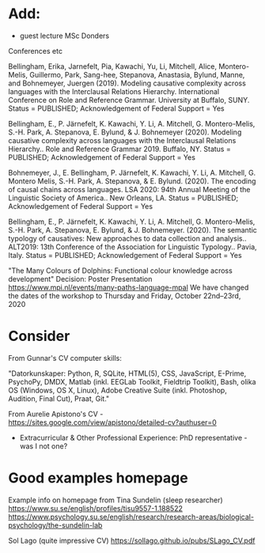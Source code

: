 Add:
====

- guest lecture MSc Donders

Conferences etc

Bellingham, Erika, Jarnefelt, Pia, Kawachi, Yu, Li, Mitchell, Alice, Montero-Melis, Guillermo, Park, Sang-hee,
Stepanova, Anastasia, Bylund, Manne, and Bohnemeyer, Juergen (2019). Modeling causative complexity across
languages with the Interclausal Relations Hierarchy. International Conference on Role and Reference
Grammar. University at Buffalo, SUNY. Status = PUBLISHED; Acknowledgement of Federal Support = Yes

Bellingham, E., P. Järnefelt, K. Kawachi, Y. Li, A. Mitchell, G. Montero-Melis, S.-H. Park, A. Stepanova, E. Bylund, & J.
Bohnemeyer (2020). Modeling causative complexity across languages with the Interclausal Relations Hierarchy.. Role
and Reference Grammar 2019. Buffalo, NY. Status = PUBLISHED; Acknowledgement of Federal Support = Yes

Bohnemeyer, J., E. Bellingham, P. Järnefelt, K. Kawachi, Y. Li, A. Mitchell, G. Montero Melis, S.-H. Park, A.
Stepanova, & E. Bylund. (2020). The encoding of causal chains across languages. LSA 2020: 94th Annual Meeting of
the Linguistic Society of America.. New Orleans, LA. Status = PUBLISHED; Acknowledgement of Federal Support =
Yes

Bellingham, E., P. Järnefelt, K. Kawachi, Y. Li, A. Mitchell, G. Montero-Melis, S.-H. Park, A. Stepanova, E. Bylund, & J.
Bohnemeyer. (2020). The semantic typology of causatives: New approaches to data collection and analysis..
ALT2019: 13th Conference of the Association for Linguistic Typology.. Pavia, Italy. Status = PUBLISHED;
Acknowledgement of Federal Support = Yes

"The Many Colours of Dolphins: Functional colour knowledge across development"
Decision: Poster Presentation
https://www.mpi.nl/events/many-paths-language-mpal
We have changed the dates of the workshop to Thursday and Friday, October 22nd–23rd, 2020



Consider
========

From Gunnar's CV computer skills:

"Datorkunskaper: Python, R, SQLite, HTML(5), CSS, JavaScript, E-Prime, PsychoPy, DMDX, Matlab (inkl. EEGLab Toolkit, Fieldtrip Toolkit), Bash, olika OS (Windows, OS X, Linux), Adobe Creative Suite (inkl. Photoshop, Audition, Final Cut), Praat, Git."


From Aurelie Apistono's CV - 
https://sites.google.com/view/apistono/detailed-cv?authuser=0
- Extracurricular & Other Professional Experience: PhD representative - was I not one?


Good examples homepage
=============

Example info on homepage from Tina Sundelin (sleep researcher)
https://www.su.se/english/profiles/tisu9557-1.188522
https://www.psychology.su.se/english/research/research-areas/biological-psychology/the-sundelin-lab

Sol Lago (quite impressive CV)
https://sollago.github.io/pubs/SLago_CV.pdf
